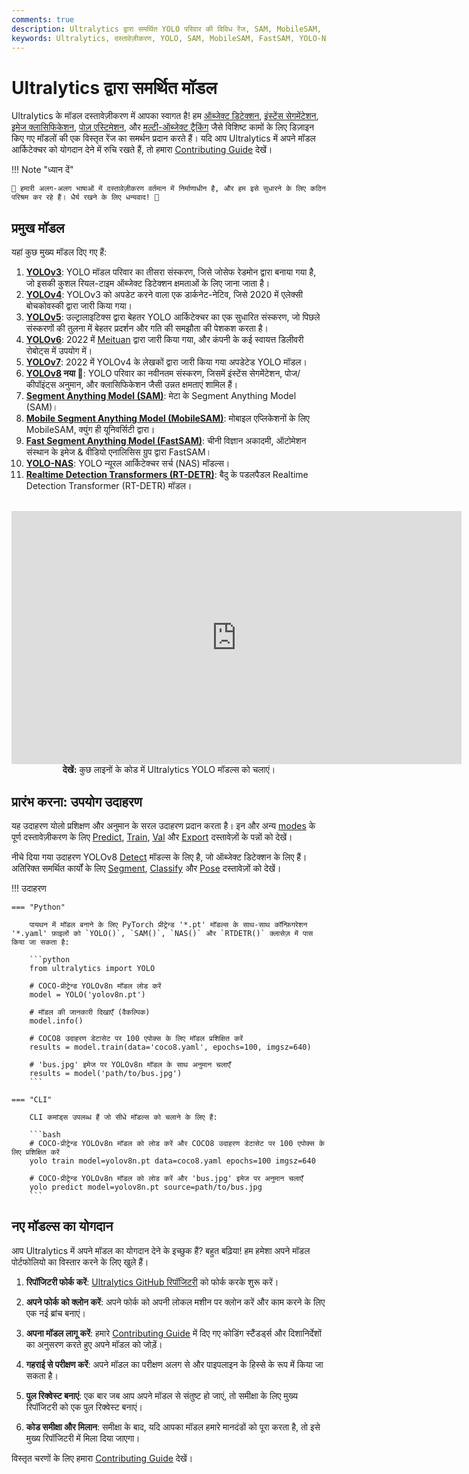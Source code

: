 ```yaml
---
comments: true
description: Ultralytics द्वारा समर्थित YOLO परिवार की विविध रेंज, SAM, MobileSAM, FastSAM, YOLO-NAS, और RT-DETR मॉडल्स का पता लगाएं। CLI और Python उपयोग के लिए उदाहरणों के साथ प्रारंभ करें।
keywords: Ultralytics, दस्तावेज़ीकरण, YOLO, SAM, MobileSAM, FastSAM, YOLO-NAS, RT-DETR, मॉडल्स, आर्किटेक्चर्स, Python, CLI
---
```


# Ultralytics द्वारा समर्थित मॉडल

Ultralytics के मॉडल दस्तावेज़ीकरण में आपका स्वागत है! हम [ऑब्जेक्ट डिटेक्शन](../tasks/detect.md), [इंस्टेंस सेगमेंटेशन](../tasks/segment.md), [इमेज क्लासिफिकेशन](../tasks/classify.md), [पोज़ एस्टिमेशन](../tasks/pose.md), और [मल्टी-ऑब्जेक्ट ट्रैकिंग](../modes/track.md) जैसे विशिष्ट कामों के लिए डिज़ाइन किए गए मॉडलों की एक विस्तृत रेंज का समर्थन प्रदान करते हैं। यदि आप Ultralytics में अपने मॉडल आर्किटेक्चर को योगदान देने में रुचि रखते हैं, तो हमारा [Contributing Guide](../help/contributing.md) देखें।

!!! Note "ध्यान दें"

    🚧 हमारी अलग-अलग भाषाओं में दस्तावेज़ीकरण वर्तमान में निर्माणाधीन है, और हम इसे सुधारने के लिए कठिन परिश्रम कर रहे हैं। धैर्य रखने के लिए धन्यवाद! 🙏

## प्रमुख मॉडल

यहां कुछ मुख्य मॉडल दिए गए हैं:

1. **[YOLOv3](yolov3.md)**: YOLO मॉडल परिवार का तीसरा संस्करण, जिसे जोसेफ रेडमोन द्वारा बनाया गया है, जो इसकी कुशल रियल-टाइम ऑब्जेक्ट डिटेक्शन क्षमताओं के लिए जाना जाता है।
2. **[YOLOv4](yolov4.md)**: YOLOv3 को अपडेट करने वाला एक डार्कनेट-नेटिव, जिसे 2020 में एलेक्सी बोचकोवस्की द्वारा जारी किया गया।
3. **[YOLOv5](yolov5.md)**: उल्ट्रालाइटिक्स द्वारा बेहतर YOLO आर्किटेक्चर का एक सुधारित संस्करण, जो पिछले संस्करणों की तुलना में बेहतर प्रदर्शन और गति की समझौता की पेशकश करता है।
4. **[YOLOv6](yolov6.md)**: 2022 में [Meituan](https://about.meituan.com/) द्वारा जारी किया गया, और कंपनी के कई स्वायत्त डिलीवरी रोबोट्स में उपयोग में।
5. **[YOLOv7](yolov7.md)**: 2022 में YOLOv4 के लेखकों द्वारा जारी किया गया अपडेटेड YOLO मॉडल।
6. **[YOLOv8](yolov8.md) नया 🚀**: YOLO परिवार का नवीनतम संस्करण, जिसमें इंस्टेंस सेगमेंटेशन, पोज/कीपॉइंट्स अनुमान, और क्लासिफिकेशन जैसी उन्नत क्षमताएं शामिल हैं।
7. **[Segment Anything Model (SAM)](sam.md)**: मेटा के Segment Anything Model (SAM)।
8. **[Mobile Segment Anything Model (MobileSAM)](mobile-sam.md)**: मोबाइल एप्लिकेशनों के लिए MobileSAM, क्युंग ही यूनिवर्सिटी द्वारा।
9. **[Fast Segment Anything Model (FastSAM)](fast-sam.md)**: चीनी विज्ञान अकादमी, ऑटोमेशन संस्थान के इमेज & वीडियो एनालिसिस ग्रुप द्वारा FastSAM।
10. **[YOLO-NAS](yolo-nas.md)**: YOLO न्यूरल आर्किटेक्चर सर्च (NAS) मॉडल्स।
11. **[Realtime Detection Transformers (RT-DETR)](rtdetr.md)**: बैदु के पडलपैडल Realtime Detection Transformer (RT-DETR) मॉडल।

<p align="center">
  <br>
  <iframe width="720" height="405" src="https://www.youtube.com/embed/MWq1UxqTClU?si=nHAW-lYDzrz68jR0"
    title="YouTube वीडियो प्लेयर" frameborder="0"
    allow="accelerometer; autoplay; clipboard-write; encrypted-media; gyroscope; picture-in-picture; web-share"
    allowfullscreen>
  </iframe>
  <br>
  <strong>देखें:</strong> कुछ लाइनों के कोड में Ultralytics YOLO मॉडल्स को चलाएं।
</p>

## प्रारंभ करना: उपयोग उदाहरण

यह उदाहरण योलो प्रशिक्षण और अनुमान के सरल उदाहरण प्रदान करता है। इन और अन्य [modes](../modes/index.md) के पूर्ण दस्तावेज़ीकरण के लिए [Predict](../modes/predict.md), [Train](../modes/train.md), [Val](../modes/val.md) और [Export](../modes/export.md) दस्तावेज़ों के पन्नों को देखें।

नीचे दिया गया उदाहरण YOLOv8 [Detect](../tasks/detect.md) मॉडल्स के लिए है, जो ऑब्जेक्ट डिटेक्शन के लिए हैं। अतिरिक्त समर्थित कार्यों के लिए [Segment](../tasks/segment.md), [Classify](../tasks/classify.md) और [Pose](../tasks/pose.md) दस्तावेज़ों को देखें।

!!! उदाहरण

    === "Python"

        पायथन में मॉडल बनाने के लिए PyTorch प्रीट्रेन्ड '*.pt' मॉडल्स के साथ-साथ कॉन्फ़िगरेशन '*.yaml' फ़ाइलों को `YOLO()`, `SAM()`, `NAS()` और `RTDETR()` क्लासेज़ में पास किया जा सकता है:

        ```python
        from ultralytics import YOLO

        # COCO-प्रीट्रेन्ड YOLOv8n मॉडल लोड करें
        model = YOLO('yolov8n.pt')

        # मॉडल की जानकारी दिखाएँ (वैकल्पिक)
        model.info()

        # COCO8 उदाहरण डेटासेट पर 100 एपोक्स के लिए मॉडल प्रशिक्षित करें
        results = model.train(data='coco8.yaml', epochs=100, imgsz=640)

        # 'bus.jpg' इमेज पर YOLOv8n मॉडल के साथ अनुमान चलाएँ
        results = model('path/to/bus.jpg')
        ```

    === "CLI"

        CLI कमांड्स उपलब्ध हैं जो सीधे मॉडल्स को चलाने के लिए हैं:

        ```bash
        # COCO-प्रीट्रेन्ड YOLOv8n मॉडल को लोड करें और COCO8 उदाहरण डेटासेट पर 100 एपोक्स के लिए प्रशिक्षित करें
        yolo train model=yolov8n.pt data=coco8.yaml epochs=100 imgsz=640

        # COCO-प्रीट्रेन्ड YOLOv8n मॉडल को लोड करें और 'bus.jpg' इमेज पर अनुमान चलाएँ
        yolo predict model=yolov8n.pt source=path/to/bus.jpg
        ```

## नए मॉडल्स का योगदान

आप Ultralytics में अपने मॉडल का योगदान देने के इच्छुक हैं? बहुत बढ़िया! हम हमेशा अपने मॉडल पोर्टफोलियो का विस्तार करने के लिए खुले हैं।

1. **रिपॉजिटरी फोर्क करें**: [Ultralytics GitHub रिपॉजिटरी](https://github.com/ultralytics/ultralytics) को फोर्क करके शुरू करें।

2. **अपने फोर्क को क्लोन करें**: अपने फोर्क को अपनी लोकल मशीन पर क्लोन करें और काम करने के लिए एक नई ब्रांच बनाएं।

3. **अपना मॉडल लागू करें**: हमारे [Contributing Guide](../help/contributing.md) में दिए गए कोडिंग स्टैंडर्ड्स और दिशानिर्देशों का अनुसरण करते हुए अपने मॉडल को जोड़ें।

4. **गहराई से परीक्षण करें**: अपने मॉडल का परीक्षण अलग से और पाइपलाइन के हिस्से के रूप में किया जा सकता है।

5. **पुल रिक्वेस्ट बनाएं**: एक बार जब आप अपने मॉडल से संतुष्ट हो जाएं, तो समीक्षा के लिए मुख्य रिपॉजिटरी को एक पुल रिक्वेस्ट बनाएं।

6. **कोड समीक्षा और मिलान**: समीक्षा के बाद, यदि आपका मॉडल हमारे मानदंडों को पूरा करता है, तो इसे मुख्य रिपॉजिटरी में मिला दिया जाएगा।

विस्तृत चरणों के लिए हमारा [Contributing Guide](../help/contributing.md) देखें।
